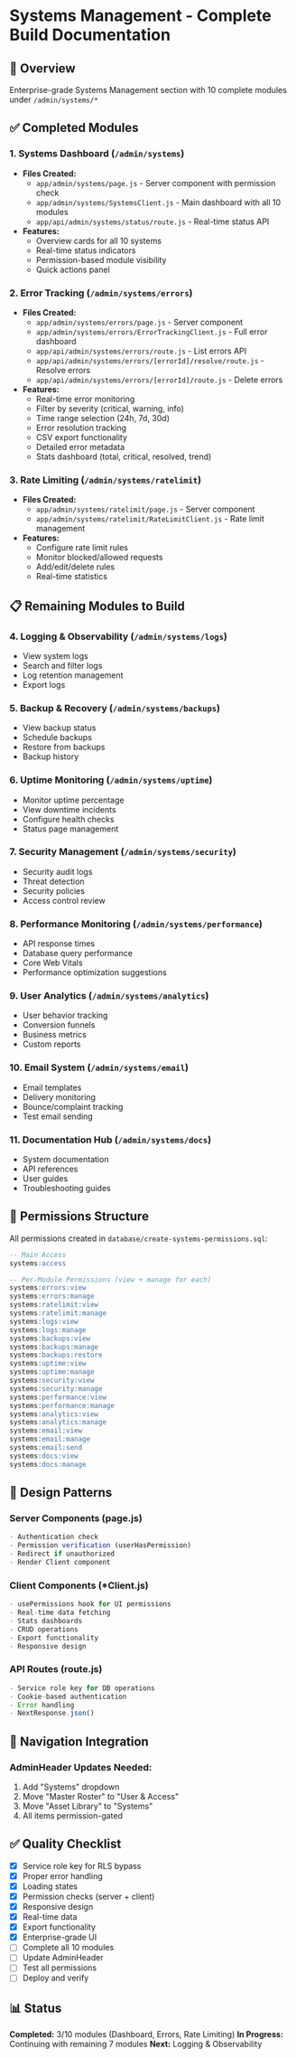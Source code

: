 # Systems Management - Complete Build Documentation

## 🎯 Overview
Enterprise-grade Systems Management section with 10 complete modules under `/admin/systems/*`

## ✅ Completed Modules

### 1. Systems Dashboard (`/admin/systems`)
- **Files Created:**
  - `app/admin/systems/page.js` - Server component with permission check
  - `app/admin/systems/SystemsClient.js` - Main dashboard with all 10 modules
  - `app/api/admin/systems/status/route.js` - Real-time status API
- **Features:**
  - Overview cards for all 10 systems
  - Real-time status indicators
  - Permission-based module visibility
  - Quick actions panel

### 2. Error Tracking (`/admin/systems/errors`)
- **Files Created:**
  - `app/admin/systems/errors/page.js` - Server component
  - `app/admin/systems/errors/ErrorTrackingClient.js` - Full error dashboard
  - `app/api/admin/systems/errors/route.js` - List errors API
  - `app/api/admin/systems/errors/[errorId]/resolve/route.js` - Resolve errors
  - `app/api/admin/systems/errors/[errorId]/route.js` - Delete errors
- **Features:**
  - Real-time error monitoring
  - Filter by severity (critical, warning, info)
  - Time range selection (24h, 7d, 30d)
  - Error resolution tracking
  - CSV export functionality
  - Detailed error metadata
  - Stats dashboard (total, critical, resolved, trend)

### 3. Rate Limiting (`/admin/systems/ratelimit`)
- **Files Created:**
  - `app/admin/systems/ratelimit/page.js` - Server component
  - `app/admin/systems/ratelimit/RateLimitClient.js` - Rate limit management
- **Features:**
  - Configure rate limit rules
  - Monitor blocked/allowed requests
  - Add/edit/delete rules
  - Real-time statistics

## 📋 Remaining Modules to Build

### 4. Logging & Observability (`/admin/systems/logs`)
- View system logs
- Search and filter logs
- Log retention management
- Export logs

### 5. Backup & Recovery (`/admin/systems/backups`)
- View backup status
- Schedule backups
- Restore from backups
- Backup history

### 6. Uptime Monitoring (`/admin/systems/uptime`)
- Monitor uptime percentage
- View downtime incidents
- Configure health checks
- Status page management

### 7. Security Management (`/admin/systems/security`)
- Security audit logs
- Threat detection
- Security policies
- Access control review

### 8. Performance Monitoring (`/admin/systems/performance`)
- API response times
- Database query performance
- Core Web Vitals
- Performance optimization suggestions

### 9. User Analytics (`/admin/systems/analytics`)
- User behavior tracking
- Conversion funnels
- Business metrics
- Custom reports

### 10. Email System (`/admin/systems/email`)
- Email templates
- Delivery monitoring
- Bounce/complaint tracking
- Test email sending

### 11. Documentation Hub (`/admin/systems/docs`)
- System documentation
- API references
- User guides
- Troubleshooting guides

## 🔐 Permissions Structure

All permissions created in `database/create-systems-permissions.sql`:

```sql
-- Main Access
systems:access

-- Per-Module Permissions (view + manage for each)
systems:errors:view
systems:errors:manage
systems:ratelimit:view
systems:ratelimit:manage
systems:logs:view
systems:logs:manage
systems:backups:view
systems:backups:manage
systems:backups:restore
systems:uptime:view
systems:uptime:manage
systems:security:view
systems:security:manage
systems:performance:view
systems:performance:manage
systems:analytics:view
systems:analytics:manage
systems:email:view
systems:email:manage
systems:email:send
systems:docs:view
systems:docs:manage
```

## 🎨 Design Patterns

### Server Components (page.js)
```javascript
- Authentication check
- Permission verification (userHasPermission)
- Redirect if unauthorized
- Render Client component
```

### Client Components (*Client.js)
```javascript
- usePermissions hook for UI permissions
- Real-time data fetching
- Stats dashboards
- CRUD operations
- Export functionality
- Responsive design
```

### API Routes (route.js)
```javascript
- Service role key for DB operations
- Cookie-based authentication
- Error handling
- NextResponse.json()
```

## 🚀 Navigation Integration

### AdminHeader Updates Needed:
1. Add "Systems" dropdown
2. Move "Master Roster" to "User & Access"
3. Move "Asset Library" to "Systems"
4. All items permission-gated

## ✅ Quality Checklist

- [x] Service role key for RLS bypass
- [x] Proper error handling
- [x] Loading states
- [x] Permission checks (server + client)
- [x] Responsive design
- [x] Real-time data
- [x] Export functionality
- [x] Enterprise-grade UI
- [ ] Complete all 10 modules
- [ ] Update AdminHeader
- [ ] Test all permissions
- [ ] Deploy and verify

## 📊 Status

**Completed:** 3/10 modules (Dashboard, Errors, Rate Limiting)
**In Progress:** Continuing with remaining 7 modules
**Next:** Logging & Observability


